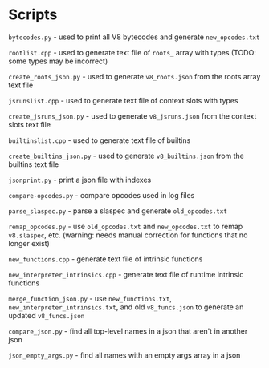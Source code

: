 # Scripts

`bytecodes.py` - used to print all V8 bytecodes and generate `new_opcodes.txt`

`rootlist.cpp` - used to generate text file of `roots_` array with types (TODO: some types may be incorrect)

`create_roots_json.py` - used to generate `v8_roots.json` from the roots array text file

`jsrunslist.cpp` - used to generate text file of context slots with types

`create_jsruns_json.py` - used to generate `v8_jsruns.json` from the context slots text file

`builtinslist.cpp` - used to generate text file of builtins

`create_builtins_json.py` - used to generate `v8_builtins.json` from the builtins text file

`jsonprint.py` - print a json file with indexes

`compare-opcodes.py` - compare opcodes used in log files

`parse_slaspec.py` - parse a slaspec and generate `old_opcodes.txt`

`remap_opcodes.py` - use `old_opcodes.txt` and `new_opcodes.txt` to remap `v8.slaspec`, etc. (warning: needs manual correction for functions that no longer exist)

`new_functions.cpp` - generate text file of intrinsic functions

`new_interpreter_intrinsics.cpp` - generate text file of runtime intrinsic functions

`merge_function_json.py` - use `new_functions.txt`, `new_interpreter_intrinsics.txt`, and old `v8_funcs.json` to generate an updated `v8_funcs.json`

`compare_json.py` - find all top-level names in a json that aren't in another json

`json_empty_args.py` - find all names with an empty args array in a json